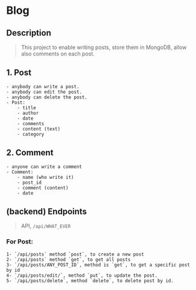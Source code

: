# Blog

## Description

> This project to enable writing posts, store them in MongoDB, allow also comments on each post.

## 1. Post
    - anybody can write a post.
    - anybody can edit the post.
    - anybody can delete the post.
    - Post: 
        - title
        - author
        - date
        - comments
        - content (text)
        - category

## 2. Comment
    - anyone can write a comment
    - Comment:
        - name (who write it)
        - post_id
        - comment (content)
        - date

## (backend) Endpoints

> API, `/api/WHAT_EVER`

### For Post:
    1- `/api/posts` method `post`, to create a new post
    2- `/api/posts` method `get`, to get all posts
    3- `/api/posts/ANY_POST_ID`, method is `get`, to get a specific post by id
    4- `/api/posts/edit/`, method `put`, to update the post.
    5- `/api/posts/delete`, method `delete`, to delete post by id.